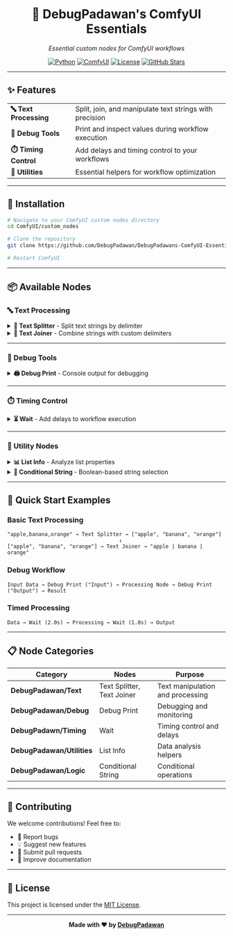 <div align="center">

# 🎯 DebugPadawan's ComfyUI Essentials

*Essential custom nodes for ComfyUI workflows*

[![Python](https://img.shields.io/badge/Python-3.8+-blue.svg)](https://python.org)
[![ComfyUI](https://img.shields.io/badge/ComfyUI-Compatible-green.svg)](https://github.com/comfyanonymous/ComfyUI)
[![License](https://img.shields.io/badge/License-MIT-yellow.svg)](LICENSE)
[![GitHub Stars](https://img.shields.io/github/stars/DebugPadawan/DebugPadawans-ComfyUI-Essentials.svg)](https://github.com/DebugPadawan/DebugPadawans-ComfyUI-Essentials/stargazers)

</div>

---

## ✨ Features

<table>
<tr>
<td><b>🔤 Text Processing</b></td>
<td>Split, join, and manipulate text strings with precision</td>
</tr>
<tr>
<td><b>🐛 Debug Tools</b></td>
<td>Print and inspect values during workflow execution</td>
</tr>
<tr>
<td><b>⏱️ Timing Control</b></td>
<td>Add delays and timing control to your workflows</td>
</tr>
<tr>
<td><b>🔧 Utilities</b></td>
<td>Essential helpers for workflow optimization</td>
</tr>
</table>

---

## 🚀 Installation

```bash
# Navigate to your ComfyUI custom nodes directory
cd ComfyUI/custom_nodes

# Clone the repository
git clone https://github.com/DebugPadawan/DebugPadawans-ComfyUI-Essentials.git

# Restart ComfyUI
```

---

## 📦 Available Nodes

### 🔤 Text Processing

<details>
<summary><b>📝 Text Splitter</b> - Split text strings by delimiter</summary>

**Category:** `DebugPadawan/Text`

Splits a text string at a specified delimiter and returns a list of strings.

**📥 Inputs:**
- `text` *(String)*: The text to split (supports multiline input)
- `delimiter` *(String)*: The character(s) to split by (default: `","`)
- `strip_whitespace` *(Boolean, optional)*: Remove leading/trailing whitespace (default: `True`)
- `remove_empty` *(Boolean, optional)*: Remove empty strings from result (default: `True`)

**📤 Outputs:**
- `text_list` *(List)*: The split list of strings
- `count` *(Integer)*: Number of elements in the list

**💡 Example:**
```
Input: "apple, banana, orange"
Delimiter: ","
Output: ["apple", "banana", "orange"] and 3
```

**🎯 Applications:** Process CSV-like data, split tag lists, separate coordinates, create filename lists, parse prompt components.

</details>

<details>
<summary><b>🔗 Text Joiner</b> - Combine strings with custom delimiters</summary>

**Category:** `DebugPadawan/Text`

Combines a list of strings into a single text string with a customizable delimiter.

**📥 Inputs:**
- `text_list` *(List)*: List of strings to join
- `delimiter` *(String)*: Character(s) to join with (default: `", "`)
- `prefix` *(String, optional)*: Text to add at the beginning
- `suffix` *(String, optional)*: Text to add at the end

**📤 Outputs:**
- `joined_text` *(String)*: The combined text string

**💡 Example:**
```
Input: ["red", "green", "blue"]
Delimiter: " | "
Prefix: "Colors: "
Suffix: " - end"
Output: "Colors: red | green | blue - end"
```

**🎯 Applications:** Combine prompt parts, convert lists to readable text, create metadata tags, build filenames, format output strings.

</details>

---

### 🐛 Debug Tools

<details>
<summary><b>🖨️ Debug Print</b> - Console output for debugging</summary>

**Category:** `DebugPadawan/Debug`

Prints values to the console without interrupting the workflow. Perfect for debugging and monitoring data values during execution.

**📥 Inputs:**
- `value` *(Any)*: Any value to print to console (supports all data types)
- `label` *(String, optional)*: Label for the debug output (default: `"Debug"`)

**📤 Outputs:**
- `passthrough` *(Any)*: The same value passed through unchanged

**💻 Console Output:**
```
[MyLabel] list: ['Element1', 'Element2', 'Element3']
[Debug] str: Hello World
[Checkpoint] int: 42
[Data Flow] dict: {'key': 'value', 'count': 5}
[Boolean Test] bool: True
[Float Value] float: 3.14159
```

**🎯 Applications:** Monitor values during execution, debug complex workflows, verify data types, set checkpoints, troubleshoot unexpected results.

</details>

---

### ⏱️ Timing Control

<details>
<summary><b>⏳ Wait</b> - Add delays to workflow execution</summary>

**Category:** `DebugPadawan/Timing`

Pauses workflow execution for a specified duration. Useful for rate limiting, timing control, or debugging workflow sequences.

**📥 Inputs:**
- `value` *(Any)*: Any value to pass through after the delay
- `delay_seconds` *(Float)*: Duration to wait in seconds (default: `1.0`)
- `label` *(String, optional)*: Label for console output (default: `"Wait"`)

**📤 Outputs:**
- `passthrough` *(Any)*: The same value passed through after delay

**💻 Console Output:**
```
[Wait] Waiting for 2.5 seconds...
[Wait] Wait completed.
[Custom Timer] Waiting for 5.0 seconds...
[Custom Timer] Wait completed.
```

**🎯 Applications:** Rate limiting API calls, debugging timing issues, controlling workflow execution speed, adding pauses between operations, synchronizing parallel processes.

**⚠️ Note:** Use with caution in production workflows as it will genuinely pause execution.

</details>

---

### 🔧 Utility Nodes

<details>
<summary><b>📊 List Info</b> - Analyze list properties</summary>

**Category:** `DebugPadawan/Utilities`

Analyzes a list and returns useful information about it.

**📥 Inputs:**
- `input_list` *(List)*: The list to analyze

**📤 Outputs:**
- `count` *(Integer)*: Number of elements
- `first_item` *(String)*: First element (as string)
- `last_item` *(String)*: Last element (as string)

**🎯 Applications:** Validate list processing results, get quick statistics, check if lists are empty, extract boundary values.

</details>

<details>
<summary><b>🔀 Conditional String</b> - Boolean-based string selection</summary>

**Category:** `DebugPadawan/Logic`

Returns one of two strings based on a boolean condition.

**📥 Inputs:**
- `condition` *(Boolean)*: The condition to evaluate
- `true_string` *(String)*: String to return if True (default: `"True"`)
- `false_string` *(String)*: String to return if False (default: `"False"`)

**📤 Outputs:**
- `result` *(String)*: The selected string

**🎯 Applications:** Conditional prompt modification, dynamic filename generation, workflow branching, status message generation.

</details>

---

## 🎨 Quick Start Examples

### Basic Text Processing
```
"apple,banana,orange" → Text Splitter → ["apple", "banana", "orange"]
                                    ↓
["apple", "banana", "orange"] → Text Joiner → "apple | banana | orange"
```

### Debug Workflow
```
Input Data → Debug Print ("Input") → Processing Node → Debug Print ("Output") → Result
```

### Timed Processing
```
Data → Wait (2.0s) → Processing → Wait (1.0s) → Output
```

---

## 📋 Node Categories

| Category | Nodes | Purpose |
|----------|-------|---------|
| **DebugPadawan/Text** | Text Splitter, Text Joiner | Text manipulation and processing |
| **DebugPadawan/Debug** | Debug Print | Debugging and monitoring |
| **DebugPadawn/Timing** | Wait | Timing control and delays |
| **DebugPadawan/Utilities** | List Info | Data analysis helpers |
| **DebugPadawan/Logic** | Conditional String | Conditional operations |

---

## 🤝 Contributing

We welcome contributions! Feel free to:
- 🐛 Report bugs
- 💡 Suggest new features  
- 🔧 Submit pull requests
- 📖 Improve documentation

---

## 📄 License

This project is licensed under the [MIT License](LICENSE).

---

<div align="center">

**Made with ❤️ by [DebugPadawan](https://github.com/DebugPadawan)**

</div>